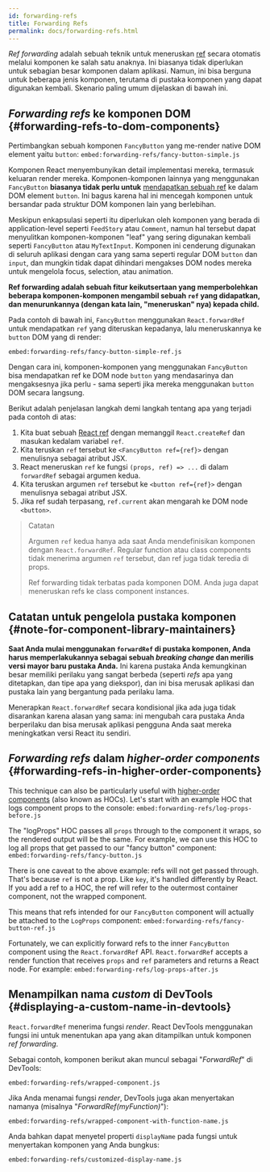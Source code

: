 ```yaml
---
id: forwarding-refs
title: Forwarding Refs
permalink: docs/forwarding-refs.html
---
```


*Ref forwarding* adalah sebuah teknik untuk meneruskan [ref](/docs/refs-and-the-dom.html) secara otomatis melalui komponen ke salah satu anaknya. Ini biasanya tidak diperlukan untuk sebagian besar komponen dalam aplikasi. Namun, ini bisa berguna untuk beberapa jenis komponen, terutama di pustaka komponen yang dapat digunakan kembali. Skenario paling umum dijelaskan di bawah ini.

## *Forwarding refs* ke komponen DOM {#forwarding-refs-to-dom-components}

Pertimbangkan sebuah komponen `FancyButton` yang me-render native DOM element yaitu `button`:
`embed:forwarding-refs/fancy-button-simple.js`

Komponen React menyembunyikan detail implementasi mereka, termasuk keluaran render mereka. Komponen-komponen lainnya yang menggunakan `FancyButton` **biasanya tidak perlu untuk** [mendapatkan sebuah ref](/docs/refs-and-the-dom.html) ke dalam DOM element `button`. Ini bagus karena hal ini mencegah komponen untuk bersandar pada struktur DOM komponen lain yang berlebihan.

Meskipun enkapsulasi seperti itu diperlukan oleh komponen yang berada di application-level seperti `FeedStory` atau `Comment`, namun hal tersebut dapat menyulitkan komponen-komponen "leaf" yang sering digunakan kembali seperti `FancyButton` atau `MyTextInput`. Komponen ini cenderung digunakan di seluruh aplikasi dengan cara yang sama seperti regular DOM `button` dan `input`, dan mungkin tidak dapat dihindari mengakses DOM nodes mereka untuk mengelola focus, selection, atau animation.

**Ref forwarding adalah sebuah fitur keikutsertaan yang memperbolehkan beberapa komponen-komponen mengambil sebuah `ref` yang didapatkan, dan menurunkannya (dengan kata lain, "meneruskan" nya) kepada child.**

Pada contoh di bawah ini, `FancyButton` menggunakan `React.forwardRef` untuk mendapatkan `ref` yang diteruskan kepadanya, lalu meneruskannya ke `button` DOM yang di render:

`embed:forwarding-refs/fancy-button-simple-ref.js`

Dengan cara ini, komponen-komponen yang menggunakan `FancyButton` bisa mendapatkan ref ke DOM node `button` yang mendasarinya dan mengaksesnya jika perlu - sama seperti jika mereka menggunakan `button` DOM secara langsung. 

Berikut adalah penjelasan langkah demi langkah tentang apa yang terjadi pada contoh di atas:

1. Kita buat sebuah [React ref](/docs/refs-and-the-dom.html) dengan memanggil `React.createRef` dan masukan kedalam variabel `ref`.
1. Kita teruskan `ref` tersebut ke `<FancyButton ref={ref}>` dengan menulisnya sebagai atribut JSX.
1. React meneruskan `ref` ke fungsi `(props, ref) => ...` di dalam `forwardRef` sebagai argumen kedua.
1. Kita teruskan argumen `ref` tersebut ke `<button ref={ref}>` dengan menulisnya sebagai atribut JSX.
1. Jika ref sudah terpasang, `ref.current` akan mengarah ke DOM node `<button>`.

>Catatan
>
>Argumen `ref` kedua hanya ada saat Anda mendefinisikan komponen dengan `React.forwardRef`. Regular function atau class components tidak menerima argumen `ref` tersebut, dan ref juga tidak teredia di props.
>
>Ref forwarding tidak terbatas pada komponen DOM. Anda juga dapat meneruskan refs ke class component instances.

## Catatan untuk pengelola pustaka komponen {#note-for-component-library-maintainers}

**Saat Anda mulai menggunakan `forwardRef` di pustaka komponen, Anda harus memperlakukannya sebagai sebuah *breaking change* dan merilis versi mayor baru pustaka Anda.** Ini karena pustaka Anda kemungkinan besar memiliki perilaku yang sangat berbeda (seperti *refs* apa yang ditetapkan, dan tipe apa yang diekspor), dan ini bisa merusak aplikasi dan pustaka lain yang bergantung pada perilaku lama.

Menerapkan `React.forwardRef` secara kondisional jika ada juga tidak disarankan karena alasan yang sama: ini mengubah cara pustaka Anda berperilaku dan bisa merusak aplikasi pengguna Anda saat mereka meningkatkan versi React itu sendiri.

## *Forwarding refs* dalam *higher-order components* {#forwarding-refs-in-higher-order-components}

This technique can also be particularly useful with [higher-order components](/docs/higher-order-components.html) (also known as HOCs). Let's start with an example HOC that logs component props to the console:
`embed:forwarding-refs/log-props-before.js`

The "logProps" HOC passes all `props` through to the component it wraps, so the rendered output will be the same. For example, we can use this HOC to log all props that get passed to our "fancy button" component:
`embed:forwarding-refs/fancy-button.js`

There is one caveat to the above example: refs will not get passed through. That's because `ref` is not a prop. Like `key`, it's handled differently by React. If you add a ref to a HOC, the ref will refer to the outermost container component, not the wrapped component.

This means that refs intended for our `FancyButton` component will actually be attached to the `LogProps` component:
`embed:forwarding-refs/fancy-button-ref.js`

Fortunately, we can explicitly forward refs to the inner `FancyButton` component using the `React.forwardRef` API. `React.forwardRef` accepts a render function that receives `props` and `ref` parameters and returns a React node. For example:
`embed:forwarding-refs/log-props-after.js`

## Menampilkan nama *custom* di DevTools {#displaying-a-custom-name-in-devtools}

`React.forwardRef` menerima fungsi *render*. React DevTools menggunakan fungsi ini untuk menentukan apa yang akan ditampilkan untuk komponen *ref forwarding*.

Sebagai contoh, komponen berikut akan muncul sebagai "*ForwardRef*" di DevTools:

`embed:forwarding-refs/wrapped-component.js`

Jika Anda menamai fungsi *render*, DevTools juga akan menyertakan namanya (misalnya "*ForwardRef(myFunction)*"):

`embed:forwarding-refs/wrapped-component-with-function-name.js`

Anda bahkan dapat menyetel properti `displayName` pada fungsi untuk menyertakan komponen yang Anda bungkus:

`embed:forwarding-refs/customized-display-name.js`